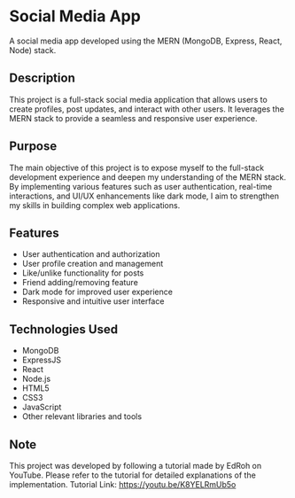 # Social Media App

A social media app developed using the MERN (MongoDB, Express, React, Node) stack.

## Description

This project is a full-stack social media application that allows users to create profiles, post updates, and interact with other users. It leverages the MERN stack to provide a seamless and responsive user experience.

## Purpose

The main objective of this project is to expose myself to the full-stack development experience and deepen my understanding of the MERN stack. By implementing various features such as user authentication, real-time interactions, and UI/UX enhancements like dark mode, I aim to strengthen my skills in building complex web applications.

## Features

- User authentication and authorization
- User profile creation and management
- Like/unlike functionality for posts
- Friend adding/removing feature
- Dark mode for improved user experience
- Responsive and intuitive user interface

## Technologies Used

- MongoDB
- ExpressJS
- React
- Node.js
- HTML5
- CSS3
- JavaScript
- Other relevant libraries and tools

## Note

This project was developed by following a tutorial made by EdRoh on YouTube. Please refer to the tutorial for detailed explanations of the implementation.
Tutorial Link: https://youtu.be/K8YELRmUb5o
